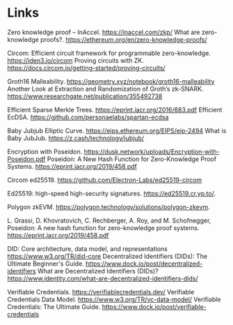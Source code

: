 # Links

Zero knowledge proof – InAccel. https://inaccel.com/zkp/
What are zero-knowledge proofs?. https://ethereum.org/en/zero-knowledge-proofs/

Circom: Efficient circuit framework for programmable zero-knowledge. https://iden3.io/circom
Proving circuits with ZK. https://docs.circom.io/getting-started/proving-circuits/

Groth16 Malleability. https://geometry.xyz/notebook/groth16-malleability
Another Look at Extraction and Randomization of Groth’s zk-SNARK. https://www.researchgate.net/publication/355492738

Efficient Sparse Merkle Trees. https://eprint.iacr.org/2016/683.pdf
Efficient EcDSA. https://github.com/personaelabs/spartan-ecdsa

Baby Jubjub Elliptic Curve. https://eips.ethereum.org/EIPS/eip-2494
What is Baby JubJub. https://z.cash/technology/jubjub/

Encryption with Poseidon. https://dusk.network/uploads/Encryption-with-Poseidon.pdf
Poseidon: A New Hash Function for Zero-Knowledge Proof Systems. https://eprint.iacr.org/2019/458.pdf

Circom ed25519. https://github.com/Electron-Labs/ed25519-circom

Ed25519: high-speed high-security signatures. https://ed25519.cr.yp.to/.

Polygon zkEVM. https://polygon.technology/solutions/polygon-zkevm.

L. Grassi, D. Khovratovich, C. Rechberger, A. Roy, and M. Schofnegger, Poseidon:
A new hash function for zero-knowledge proof systems. https://eprint.iacr.org/2019/458.pdf

DID: Core architecture, data model, and representations https://www.w3.org/TR/did-core
Decentralized Identifiers (DIDs): The Ultimate Beginner's Guide. https://www.dock.io/post/decentralized-identifiers
What are Decentralized Identifiers (DIDs)? https://www.identity.com/what-are-decentralized-identifiers-dids/

Verifiable Credentials. https://verifiablecredentials.dev/
Verifiable Credentials Data Model. https://www.w3.org/TR/vc-data-model/
Verifiable Credentials: The Ultimate Guide. https://www.dock.io/post/verifiable-credentials
